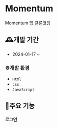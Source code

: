 # Momentum
Momentum 앱 클론코딩


## 🕰️개발 기간
 * 2024-01-17 ~ 

### ⚙️개발 환경
 - `Html`
 - `css`
 - `JavaScript`
  
## 📍주요 기능
#### 로그인
